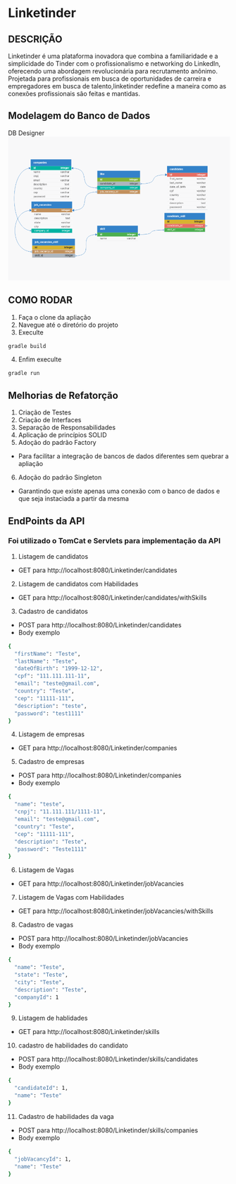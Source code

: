 # Linketinder

## DESCRIÇÃO
Linketinder é uma plataforma inovadora que combina a familiaridade e a simplicidade do Tinder com o profissionalismo e networking do LinkedIn, oferecendo uma abordagem revolucionária para recrutamento anônimo. Projetada para profissionais em busca de oportunidades de carreira e empregadores em busca de talento,linketinder redefine a maneira como as conexões profissionais são feitas e mantidas.

## Modelagem do Banco de Dados
DB Designer
<img src="./DB/linketinder.png">
## COMO RODAR
1. Faça o clone da apliação
2. Navegue até o diretório do projeto
3. Execulte
```bash
gradle build
```
4. Enfim execulte
```bash
gradle run
```
## Melhorias de Refatorção
1. Criação de Testes
2. Criação de Interfaces
3. Separação de Responsabilidades
4. Aplicação de princípios SOLID
5. Adoção do padrão Factory
- Para facilitar a integração de bancos de dados diferentes sem quebrar a apliação
6. Adoção do padrão Singleton
- Garantindo que existe apenas uma conexão com o banco de dados e que seja instaciada a partir da mesma

## EndPoints da API
### Foi utilizado o TomCat e Servlets para implementação da API

1. Listagem de candidatos
- GET para http://localhost:8080/Linketinder/candidates
2. Listagem de candidatos com Habilidades
- GET para http://localhost:8080/Linketinder/candidates/withSkills
3. Cadastro de candidatos
- POST para http://localhost:8080/Linketinder/candidates
- Body exemplo
```bash
{
  "firstName": "Teste",
  "lastName": "Teste",
  "dateOfBirth": "1999-12-12",
  "cpf": "111.111.111-11",
  "email": "teste@gmail.com",
  "country": "Teste",
  "cep": "11111-111",
  "description": "teste",
  "password": "test1111"
}
```
4. Listagem de empresas
- GET para http://localhost:8080/Linketinder/companies
5. Cadastro de empresas
- POST para http://localhost:8080/Linketinder/companies
- Body exemplo
```bash
{
  "name": "teste",
  "cnpj": "11.111.111/1111-11",
  "email": "teste@gmail.com",
  "country": "Teste",
  "cep": "11111-111",
  "description": "Teste",
  "password": "Teste1111"
}
```
6. Listagem de Vagas
- GET para http://localhost:8080/Linketinder/jobVacancies
7. Listagem de Vagas com Habilidades
- GET para http://localhost:8080/Linketinder/jobVacancies/withSkills
8. Cadastro de vagas
- POST para http://localhost:8080/Linketinder/jobVacancies
- Body exemplo
```bash
{
  "name": "Teste",
  "state": "Teste",
  "city": "Teste",
  "description": "Teste",
  "companyId": 1
}
```
9. Listagem de hablidades
- GET para http://localhost:8080/Linketinder/skills
10. cadastro de habilidades do candidato
- POST para http://localhost:8080/Linketinder/skills/candidates
- Body exemplo
```bash
{
  "candidateId": 1,
  "name": "Teste"
}
```
11. Cadastro de habilidades da vaga
- POST para http://localhost:8080/Linketinder/skills/companies
- Body exemplo
```bash
{
  "jobVacancyId": 1,
  "name": "Teste"
}
```

<!-- Pedro Jonas Nunes de Araújo -->
